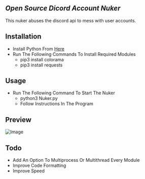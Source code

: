 
## _Open Source Dicord Account Nuker_

This nuker abuses the discord api to mess with user accounts.

## Installation

- Install Python From [Here](https://python.org)
- Run The Following Commands To Install Required Modules
    - pip3 install colorama
    - pip3 install requests

## Usage
- Run The Following Command To Start The Nuker
    - python3 Nuker.py
    - Follow Instructions In The Program

## Preview
![Image](https://cdn.discordapp.com/attachments/840273256464252959/844025805020463174/unknown.png)

## Todo
- Add An Option To Multiprocess Or Multithread Every Module
- Improve Code Formatting
- Improve Speed

